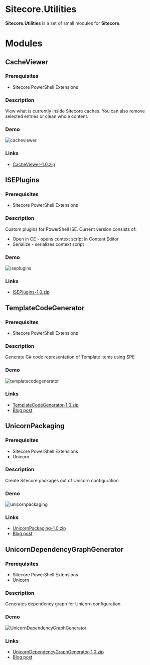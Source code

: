 # Sitecore.Utilities
**Sitecore.Utilities** is a set of small modules for **Sitecore**.

# Modules

## CacheViewer

### Prerequisites
- Sitecore PowerShell Extensions

### Description
View what is currently inside Sitecore caches. You can also remove selected entries or clean whole content.

### Demo
![cacheviewer](https://user-images.githubusercontent.com/6848691/52538084-9c184700-2d6e-11e9-9bde-d0a6f10895dc.gif)

### Links
- [CacheViewer-1.0.zip](https://github.com/alan-null/Sitecore.Utilities/releases/download/2019-12-10/Sitecore.Utilities.Feature.CacheViewer-1.0.zip)

## ISEPlugins

### Prerequisites
- Sitecore PowerShell Extensions

### Description
Custom plugins for PowerShell ISE. Current version consists of:

- Open in CE - opens context script in Content Editor
- Serialize - serializes context script

### Demo
![iseplugins](https://user-images.githubusercontent.com/6848691/70081410-c5a9a400-1608-11ea-98bb-d0bc68209330.gif)

### Links
- [ISEPlugins-1.0.zip](https://github.com/alan-null/Sitecore.Utilities/releases/download/2019-12-10/Sitecore.Utilities.Feature.ISEPlugins-1.0.zip)


## TemplateCodeGenerator

### Prerequisites
- Sitecore PowerShell Extensions

### Description
Generate C# code representation of Template items using SPE

### Demo
![templatecodegenerator](https://user-images.githubusercontent.com/6848691/52538085-9e7aa100-2d6e-11e9-9630-94df4477bad6.gif)

### Links
- [TemplateCodeGenerator-1.0.zip](https://github.com/alan-null/Sitecore.Utilities/releases/download/2019-12-10/Sitecore.Utilities.Feature.TemplateCodeGenerator-1.0.zip)
- [Blog post](https://alan-null.github.io/2016/07/template-code-generator)



## UnicornPackaging

### Prerequisites
- Sitecore PowerShell Extensions
- Unicorn

### Description
Create Sitecore packages out of Unicorn configuration

### Demo
![unicornpackaging](https://user-images.githubusercontent.com/6848691/52538087-9f133780-2d6e-11e9-86cf-fde0c2b938e5.gif)


### Links
- [UnicornPackaging-1.0.zip](https://github.com/alan-null/Sitecore.Utilities/releases/download/2019-12-10/Sitecore.Utilities.Feature.UnicornPackaging-1.0.zip)
- [Blog post](https://alan-null.github.io/2019/01/unicorn-packaging)


## UnicornDependencyGraphGenerator

### Prerequisites
- Sitecore PowerShell Extensions
- Unicorn

### Description
Generates dependency graph for Unicorn configuration

### Demo
![UnicornDependencyGraphGenerator](https://user-images.githubusercontent.com/6848691/70397533-58847d00-1a13-11ea-9949-8d853befb797.gif)


### Links
- [UnicornDependencyGraphGenerator-1.0.zip](https://github.com/alan-null/Sitecore.Utilities/releases/download/2019-12-10/Sitecore.Utilities.Feature.UnicornDependencyGraphGenerator-1.0.zip)
- [Blog post](https://alan-null.github.io/2017/01/unicorn-dependency-graph)